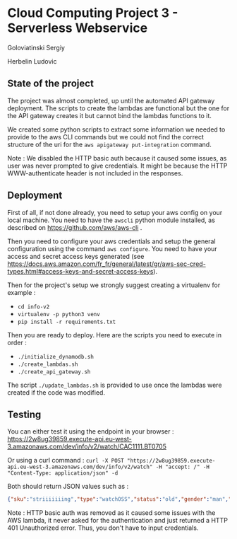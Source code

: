 Cloud Computing Project 3 - Serverless Webservice
===

Goloviatinski Sergiy

Herbelin Ludovic

## State of the project

The project was almost completed, up until the automated API gateway deployment. The scripts to create the lambdas are functional but the one for the API gateway creates it but cannot bind the lambdas functions to it.

We created some python scripts to extract some information we needed to provide to the aws CLI commands but we could not find the correct structure of the uri for the `aws apigateway put-integration` command.

Note : We disabled the HTTP basic auth because it caused some issues, as user was never prompted to give credentials. It might be because the HTTP WWW-authenticate header is not included in the responses.

## Deployment

First of all, if not done already, you need to setup your aws config on your local machine. You need to have the `awscli` python module installed, as described on https://github.com/aws/aws-cli .

Then you need to configure your aws credentials and setup the general configuration using the command `aws configure`. You need to have your access and secret access keys generated (see https://docs.aws.amazon.com/fr_fr/general/latest/gr/aws-sec-cred-types.html#access-keys-and-secret-access-keys).

Then for the project's setup we strongly suggest creating a virtualenv for example :

- `cd info-v2`
- `virtualenv -p python3 venv`
- `pip install -r requirements.txt` 

Then you are ready to deploy. Here are the scripts you need to execute in order :

- `./initialize_dynamodb.sh`
- `./create_lambdas.sh`
- `./create_api_gateway.sh`

The script `./update_lambdas.sh` is provided to use once the lambdas were created if the code was modified.


## Testing

You can either test it using the endpoint in your browser :
https://2w8ug39859.execute-api.eu-west-3.amazonaws.com/dev/info/v2/watch/CAC1111.BT0705

Or using a curl command : `curl -X POST "https://2w8ug39859.execute-api.eu-west-3.amazonaws.com/dev/info/v2/watch" -H "accept: /" -H "Content-Type: application/json" -d`

Both should return JSON values such as : 
```json
{"sku":"striiiiiiing","type":"watchOSS","status":"old","gender":"man","year":0,"dial_material":"string","dial_color":"string","case_material":"string","case_form":"string","bracelet_material":"string","movement":"string"}"
```

Note : HTTP basic auth was removed as it caused some issues with the AWS lambda, it never asked for the authentication and just returned a HTTP 401 Unauthorized error. Thus, you don't have to input credentials.
